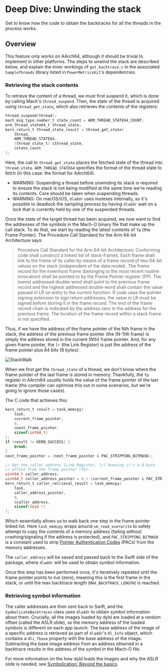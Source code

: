 # Deep Dive: Unwinding the stack

Get to know how the code to obtain the backtraces for all the threads in the process works.

## Overview

This feature only works on AArch64, although it should be trivial to implement in other platforms. The steps to unwind the stack are described below, and explain the inner workings of `get_backtrace.c` in the associated `SampleThreads` library listed in ``PowerMetricsKit``'s dependencies.

### Retrieving the stack contents

To retrieve the content of a thread, we must first suspend it, which is done by calling Mach's `thread_suspend`. Then, the state of the thread is acquired using `thread_get_state`, which also retrieves the contents of the registers:
```c
thread_suspend(thread);
mach_msg_type_number_t state_count = ARM_THREAD_STATE64_COUNT;
arm_thread_state64_t thread_state;
kern_return_t thread_state_result = thread_get_state(
    thread,
    ARM_THREAD_STATE64,
    (thread_state_t) &thread_state,
    &state_count
);
```
Here, the call to `thread_get_state` places the fetched state of the thread into `thread_state`. `ARM_THREAD_STATE64` specifies the format of the thread state to fetch (in this case: the format for AArch64).

- WARNING: Suspending a thread before unwinding its stack is required to ensure the stack is not being modified at the same time we're reading its contents. Care should be taken when suspending threads. 
- WARNING: On macOS/iOS, `dladdr` uses mutexes internally, so it's possible to deadlock the sampling process by having `dladdr` wait on a lock that is currently held by one of the suspended threads.

Once the state of the target thread has been acquired, we now want to find the addresses of the symbols in the Mach-O binary file that make up the call stack. To do that, we start by reading the latest contents of `fp` (the Frame Pointer). The Procedure Call Standard for the Arm 64-bit Architecture says:
> Procedure Call Standard for the Arm 64-bit Architecture: Conforming code shall construct a linked list of stack-frames. Each frame shall link to the frame of its caller by means of a frame record of two 64-bit values on the stack (independent of the data model). The frame record for the innermost frame (belonging to the most recent routine invocation) shall be pointed to by the Frame Pointer register (FP). The lowest addressed double-word shall point to the previous frame record and the highest addressed double-word shall contain the value passed in LR on entry to the current function. If code uses the pointer signing extension to sign return addresses, the value in LR must be signed before storing it in the frame record. The end of the frame record chain is indicated by the address zero in the address for the previous frame. The location of the frame record within a stack frame is not specified.

Thus, if we have the address of the frame pointer of the Nth frame in the stack, the address of the previous frame pointer (the (N-1)th frame) is simply the address stored in the current (Nth) frame pointer. And, for any given frame pointer, the `lr` (the Link Register) is just the address of the frame pointer plus 64 bits (8 bytes):

![StackWalk](StackWalk)

When we first get the `thread_state` of a thread, we don't know where the frame pointer of the last frame is stored in memory. Thankfully, the `fp` register in AArch64 _usually_ holds the value of the frame pointer of the last frame (the compiler can optimize this out in some scenarios, but we're going to ignore those cases).

The C code that achieves this:

```c
kern_return_t result = task_memcpy(
    task,
    current_frame_pointer,
    0,
    &next_frame_pointer,
    sizeof(int64_t)
);
if (result != KERN_SUCCESS) {
    break;
}
next_frame_pointer = (next_frame_pointer & PAC_STRIPPING_BITMASK);

// Get the caller address (Link Register, lr) knowing it's a 8-byte 
// offset from the frame pointer (fp).
uint64_t caller_address;
uint64_t caller_address_pointer = 8 + (current_frame_pointer & PAC_STRIPPING_BITMASK);
kern_return_t caller_retrieval_result = task_memcpy(
    task,
    caller_address_pointer,
    0,
    &caller_address,
    sizeof(void *)
);
```
Which essentially allows us to walk back one step in the frame pointer linked list. Here `task_memcpy` wraps around `vm_read_overwrite` to safely attempt to copy the contents of a memory address (failing without crashing/signaling if the address is protected), and `PAC_STRIPPING_BITMASK` is a constant used to strip [Pointer Authentication Codes](https://developer.apple.com/documentation/security/preparing_your_app_to_work_with_pointer_authentication?) (PACs) from the memory addresses. 

The `caller_address` will be saved and passed back to the Swift side of the package, where `dladdr` will be used to obtain symbol information.

Once this step has been performed once, it's iteratively repeated until the frame pointer points to `0x0` (zero), meaning this is the first frame in the stack, or until the max backtrace length (`MAX_BACKTRACE_LENGTH`) is reached.

### Retrieving symbol information

The caller addresses are then sent back to Swift, and the ``SymbolicateBacktraces`` class uses `dladdr` to obtain symbol information about them. Crucially, all the images loaded by dyld are loaded at a random offset (called the ASLR slide), so the memory address of the loaded symbols is different on each app launch. The base address of the image of a specific address is retrieved as part of `dladdr`'s `Dl_Info` object, which contains a `dli_fbase` property with the base address of the image. Subtracting the base image address from an address obtained in a backtrace results in the address of the symbol in the Mach-O file.

For more information on the how dyld loads the images and why the ASLR slide is needed, see [Symbolication: Beyond the basics](https://developer.apple.com/wwdc21/10211).
